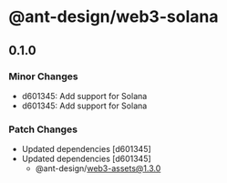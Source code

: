 # @ant-design/web3-solana

## 0.1.0

### Minor Changes

- d601345: Add support for Solana
- d601345: Add support for Solana

### Patch Changes

- Updated dependencies [d601345]
- Updated dependencies [d601345]
  - @ant-design/web3-assets@1.3.0

